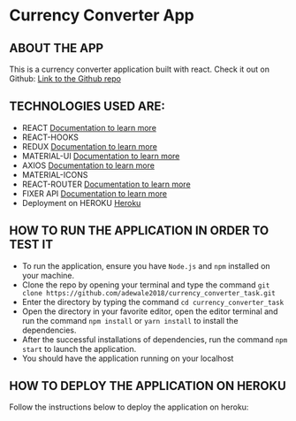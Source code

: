 # Currency Converter App

## ABOUT THE APP
This is a currency converter application built with react. 
Check it out on Github: [Link to the Github repo](https://github.com/adewale2018/currency_converter_task)

## TECHNOLOGIES USED ARE:
- REACT [Documentation to learn more](https://reactjs.org/)
- REACT-HOOKS
- REDUX [Documentation to learn more](https://redux.js.org/)
- MATERIAL-UI [Documentation to learn more](https://mui.com/)
- AXIOS [Documentation to learn more](https://www.npmjs.com/package/axios)
- MATERIAL-ICONS
- REACT-ROUTER [Documentation to learn more](https://reactrouter.com/)
- FIXER API [Documentation to learn more](https://fixer.io/)
- Deployment on HEROKU [Heroku](https://www.heroku.com/)

## HOW TO RUN THE APPLICATION IN ORDER TO TEST IT
- To run the application, ensure you have `Node.js` and `npm` installed on your machine.
- Clone the repo by opening your terminal and type the command `git clone https://github.com/adewale2018/currency_converter_task.git`
- Enter the directory by typing the command `cd currency_converter_task`
- Open the directory in your favorite editor, open the editor terminal and run the command `npm install` or `yarn install` to        install the dependencies.
- After the successful installations of dependencies, run the command `npm start` to launch the application.
- You should have the application running on your localhost

## HOW TO DEPLOY THE APPLICATION ON HEROKU
Follow the instructions below to deploy the application on heroku:

